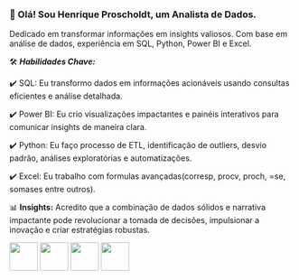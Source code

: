 ### 👋 Olá! Sou Henrique Proscholdt, um Analista de Dados.

Dedicado em transformar informações em insights valiosos. Com base em análise de dados, experiência em SQL, Python, Power BI e Excel.

🛠️ ***Habilidades Chave:***

✔️ SQL: Eu transformo dados em informações acionáveis usando consultas eficientes e análise detalhada.

✔️ Power BI: Eu crio visualizações impactantes e painéis interativos para comunicar insights de maneira clara.

✔️ Python: Eu faço processo de ETL, identificação de outliers, desvio padrão, análises exploratórias e automatizações.

✔️ Excel: Eu trabalho com formulas avançadas(corresp, procv, proch, =se, somases entre outros).


📊 **Insights:**
Acredito que a combinação de dados sólidos e narrativa impactante pode revolucionar a tomada de decisões, impulsionar a inovação e criar estratégias robustas.

<div display = "inline">
          <img width='50' height='50' src="https://cdn.jsdelivr.net/gh/devicons/devicon/icons/python/python-original.svg" /> 
          <img width='50' height='50' src="https://cdn.jsdelivr.net/gh/devicons/devicon@latest/icons/microsoftsqlserver/microsoftsqlserver-original-wordmark.svg" />
          <img width='50' height='50' src="https://github.com/proscholdt/Proscholdt/assets/112354406/219e8d14-36e0-4f67-9bc8-5386a67fc0d4" />
          <img width='50' height='50' src="https://github.com/proscholdt/Proscholdt/assets/112354406/73e82a9a-3d6f-412b-b719-7c3b7fdf0092" />
</div>





          
          


